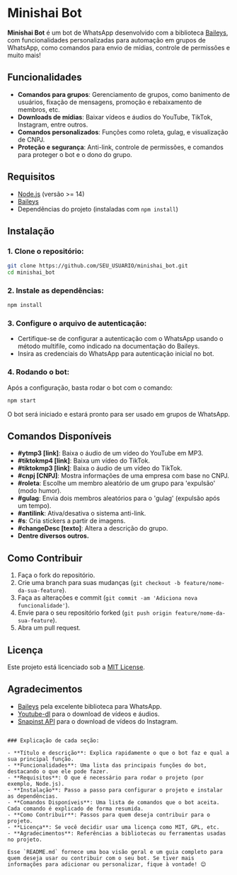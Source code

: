# Minishai Bot

**Minishai Bot** é um bot de WhatsApp desenvolvido com a biblioteca [Baileys](https://github.com/adiwajshing/Baileys), com funcionalidades personalizadas para automação em grupos de WhatsApp, como comandos para envio de mídias, controle de permissões e muito mais!

## Funcionalidades

- **Comandos para grupos**: Gerenciamento de grupos, como banimento de usuários, fixação de mensagens, promoção e rebaixamento de membros, etc.
- **Downloads de mídias**: Baixar vídeos e áudios do YouTube, TikTok, Instagram, entre outros.
- **Comandos personalizados**: Funções como roleta, gulag, e visualização de CNPJ.
- **Proteção e segurança**: Anti-link, controle de permissões, e comandos para proteger o bot e o dono do grupo.

## Requisitos

- [Node.js](https://nodejs.org) (versão >= 14)
- [Baileys](https://github.com/adiwajshing/Baileys)
- Dependências do projeto (instaladas com `npm install`)

## Instalação

### 1. Clone o repositório:

```bash
git clone https://github.com/SEU_USUARIO/minishai_bot.git
cd minishai_bot
```

### 2. Instale as dependências:

```bash
npm install
```

### 3. Configure o arquivo de autenticação:

- Certifique-se de configurar a autenticação com o WhatsApp usando o método multifile, como indicado na documentação do Baileys.
- Insira as credenciais do WhatsApp para autenticação inicial no bot.

### 4. Rodando o bot:

Após a configuração, basta rodar o bot com o comando:

```bash
npm start
```

O bot será iniciado e estará pronto para ser usado em grupos de WhatsApp.

## Comandos Disponíveis

- **#ytmp3 [link]**: Baixa o áudio de um vídeo do YouTube em MP3.
- **#tiktokmp4 [link]**: Baixa um vídeo do TikTok.
- **#tiktokmp3 [link]**: Baixa o áudio de um vídeo do TikTok.
- **#cnpj [CNPJ]**: Mostra informações de uma empresa com base no CNPJ.
- **#roleta**: Escolhe um membro aleatório de um grupo para 'expulsão' (modo humor).
- **#gulag**: Envia dois membros aleatórios para o 'gulag' (expulsão após um tempo).
- **#antilink**: Ativa/desativa o sistema anti-link.
- **#s**: Cria stickers a partir de imagens.
- **#changeDesc [texto]**: Altera a descrição do grupo.
- **Dentre diversos outros.**

## Como Contribuir

1. Faça o fork do repositório.
2. Crie uma branch para suas mudanças (`git checkout -b feature/nome-da-sua-feature`).
3. Faça as alterações e commit (`git commit -am 'Adiciona nova funcionalidade'`).
4. Envie para o seu repositório forked (`git push origin feature/nome-da-sua-feature`).
5. Abra um pull request.

## Licença

Este projeto está licenciado sob a [MIT License](LICENSE).

## Agradecimentos

- [Baileys](https://github.com/adiwajshing/Baileys) pela excelente biblioteca para WhatsApp.
- [Youtube-dl](https://github.com/ytdl-org/youtube-dl) para o download de vídeos e áudios.
- [Snapinst API](https://www.snapinst.com) para o download de vídeos do Instagram.
```

### Explicação de cada seção:

- **Título e descrição**: Explica rapidamente o que o bot faz e qual a sua principal função.
- **Funcionalidades**: Uma lista das principais funções do bot, destacando o que ele pode fazer.
- **Requisitos**: O que é necessário para rodar o projeto (por exemplo, Node.js).
- **Instalação**: Passo a passo para configurar o projeto e instalar as dependências.
- **Comandos Disponíveis**: Uma lista de comandos que o bot aceita. Cada comando é explicado de forma resumida.
- **Como Contribuir**: Passos para quem deseja contribuir para o projeto.
- **Licença**: Se você decidir usar uma licença como MIT, GPL, etc.
- **Agradecimentos**: Referências a bibliotecas ou ferramentas usadas no projeto.

Esse `README.md` fornece uma boa visão geral e um guia completo para quem deseja usar ou contribuir com o seu bot. Se tiver mais informações para adicionar ou personalizar, fique à vontade! 😊

